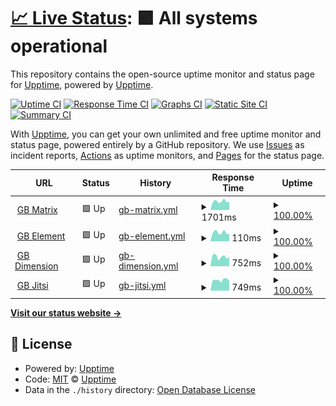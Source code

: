 # [📈 Live Status](https://upptime.github.io/upptime): <!--live status--> **🟩 All systems operational**

This repository contains the open-source uptime monitor and status page for [Upptime](https://upptime.js.org), powered by [Upptime](https://github.com/upptime/upptime).

[![Uptime CI](https://github.com/if-adin/monitoring/workflows/Uptime%20CI/badge.svg)](https://github.com/if-adin/monitoring/actions?query=workflow%3A%22Uptime+CI%22)
[![Response Time CI](https://github.com/if-adin/monitoring/workflows/Response%20Time%20CI/badge.svg)](https://github.com/if-adin/monitoring/actions?query=workflow%3A%22Response+Time+CI%22)
[![Graphs CI](https://github.com/if-adin/monitoring/workflows/Graphs%20CI/badge.svg)](https://github.com/if-adin/monitoring/actions?query=workflow%3A%22Graphs+CI%22)
[![Static Site CI](https://github.com/if-adin/monitoring/workflows/Static%20Site%20CI/badge.svg)](https://github.com/if-adin/monitoring/actions?query=workflow%3A%22Static+Site+CI%22)
[![Summary CI](https://github.com/if-adin/monitoring/workflows/Summary%20CI/badge.svg)](https://github.com/if-adin/monitoring/actions?query=workflow%3A%22Summary+CI%22)

With [Upptime](https://upptime.js.org), you can get your own unlimited and free uptime monitor and status page, powered entirely by a GitHub repository. We use [Issues](https://github.com/upptime/upptime/issues) as incident reports, [Actions](https://github.com/if-adin/monitoring/actions) as uptime monitors, and [Pages](https://upptime.github.io/upptime) for the status page.

<!--start: status pages-->
<!-- This summary is generated by Upptime (https://github.com/upptime/upptime) -->
<!-- Do not edit this manually, your changes will be overwritten -->
<!-- prettier-ignore -->
| URL | Status | History | Response Time | Uptime |
| --- | ------ | ------- | ------------- | ------ |
| <img alt="" src="https://icons.duckduckgo.com/ip3/matrix.goldenbug.eu.ico" height="13"> [GB Matrix](https://matrix.goldenbug.eu) | 🟩 Up | [gb-matrix.yml](https://github.com/IF-Adin/monitoring/commits/HEAD/history/gb-matrix.yml) | <details><summary><img alt="Response time graph" src="./graphs/gb-matrix/response-time-week.png" height="20"> 1701ms</summary><br><a href="https://if-adin.github.io/monitoring/history/gb-matrix"><img alt="Response time 1784" src="https://img.shields.io/endpoint?url=https%3A%2F%2Fraw.githubusercontent.com%2FIF-Adin%2Fmonitoring%2FHEAD%2Fapi%2Fgb-matrix%2Fresponse-time.json"></a><br><a href="https://if-adin.github.io/monitoring/history/gb-matrix"><img alt="24-hour response time 1644" src="https://img.shields.io/endpoint?url=https%3A%2F%2Fraw.githubusercontent.com%2FIF-Adin%2Fmonitoring%2FHEAD%2Fapi%2Fgb-matrix%2Fresponse-time-day.json"></a><br><a href="https://if-adin.github.io/monitoring/history/gb-matrix"><img alt="7-day response time 1701" src="https://img.shields.io/endpoint?url=https%3A%2F%2Fraw.githubusercontent.com%2FIF-Adin%2Fmonitoring%2FHEAD%2Fapi%2Fgb-matrix%2Fresponse-time-week.json"></a><br><a href="https://if-adin.github.io/monitoring/history/gb-matrix"><img alt="30-day response time 1753" src="https://img.shields.io/endpoint?url=https%3A%2F%2Fraw.githubusercontent.com%2FIF-Adin%2Fmonitoring%2FHEAD%2Fapi%2Fgb-matrix%2Fresponse-time-month.json"></a><br><a href="https://if-adin.github.io/monitoring/history/gb-matrix"><img alt="1-year response time 1815" src="https://img.shields.io/endpoint?url=https%3A%2F%2Fraw.githubusercontent.com%2FIF-Adin%2Fmonitoring%2FHEAD%2Fapi%2Fgb-matrix%2Fresponse-time-year.json"></a></details> | <details><summary><a href="https://if-adin.github.io/monitoring/history/gb-matrix">100.00%</a></summary><a href="https://if-adin.github.io/monitoring/history/gb-matrix"><img alt="All-time uptime 99.87%" src="https://img.shields.io/endpoint?url=https%3A%2F%2Fraw.githubusercontent.com%2FIF-Adin%2Fmonitoring%2FHEAD%2Fapi%2Fgb-matrix%2Fuptime.json"></a><br><a href="https://if-adin.github.io/monitoring/history/gb-matrix"><img alt="24-hour uptime 100.00%" src="https://img.shields.io/endpoint?url=https%3A%2F%2Fraw.githubusercontent.com%2FIF-Adin%2Fmonitoring%2FHEAD%2Fapi%2Fgb-matrix%2Fuptime-day.json"></a><br><a href="https://if-adin.github.io/monitoring/history/gb-matrix"><img alt="7-day uptime 100.00%" src="https://img.shields.io/endpoint?url=https%3A%2F%2Fraw.githubusercontent.com%2FIF-Adin%2Fmonitoring%2FHEAD%2Fapi%2Fgb-matrix%2Fuptime-week.json"></a><br><a href="https://if-adin.github.io/monitoring/history/gb-matrix"><img alt="30-day uptime 100.00%" src="https://img.shields.io/endpoint?url=https%3A%2F%2Fraw.githubusercontent.com%2FIF-Adin%2Fmonitoring%2FHEAD%2Fapi%2Fgb-matrix%2Fuptime-month.json"></a><br><a href="https://if-adin.github.io/monitoring/history/gb-matrix"><img alt="1-year uptime 99.97%" src="https://img.shields.io/endpoint?url=https%3A%2F%2Fraw.githubusercontent.com%2FIF-Adin%2Fmonitoring%2FHEAD%2Fapi%2Fgb-matrix%2Fuptime-year.json"></a></details>
| <img alt="" src="https://icons.duckduckgo.com/ip3/element.goldenbug.eu.ico" height="13"> [GB Element](https://element.goldenbug.eu) | 🟩 Up | [gb-element.yml](https://github.com/IF-Adin/monitoring/commits/HEAD/history/gb-element.yml) | <details><summary><img alt="Response time graph" src="./graphs/gb-element/response-time-week.png" height="20"> 110ms</summary><br><a href="https://if-adin.github.io/monitoring/history/gb-element"><img alt="Response time 122" src="https://img.shields.io/endpoint?url=https%3A%2F%2Fraw.githubusercontent.com%2FIF-Adin%2Fmonitoring%2FHEAD%2Fapi%2Fgb-element%2Fresponse-time.json"></a><br><a href="https://if-adin.github.io/monitoring/history/gb-element"><img alt="24-hour response time 91" src="https://img.shields.io/endpoint?url=https%3A%2F%2Fraw.githubusercontent.com%2FIF-Adin%2Fmonitoring%2FHEAD%2Fapi%2Fgb-element%2Fresponse-time-day.json"></a><br><a href="https://if-adin.github.io/monitoring/history/gb-element"><img alt="7-day response time 110" src="https://img.shields.io/endpoint?url=https%3A%2F%2Fraw.githubusercontent.com%2FIF-Adin%2Fmonitoring%2FHEAD%2Fapi%2Fgb-element%2Fresponse-time-week.json"></a><br><a href="https://if-adin.github.io/monitoring/history/gb-element"><img alt="30-day response time 113" src="https://img.shields.io/endpoint?url=https%3A%2F%2Fraw.githubusercontent.com%2FIF-Adin%2Fmonitoring%2FHEAD%2Fapi%2Fgb-element%2Fresponse-time-month.json"></a><br><a href="https://if-adin.github.io/monitoring/history/gb-element"><img alt="1-year response time 123" src="https://img.shields.io/endpoint?url=https%3A%2F%2Fraw.githubusercontent.com%2FIF-Adin%2Fmonitoring%2FHEAD%2Fapi%2Fgb-element%2Fresponse-time-year.json"></a></details> | <details><summary><a href="https://if-adin.github.io/monitoring/history/gb-element">100.00%</a></summary><a href="https://if-adin.github.io/monitoring/history/gb-element"><img alt="All-time uptime 99.91%" src="https://img.shields.io/endpoint?url=https%3A%2F%2Fraw.githubusercontent.com%2FIF-Adin%2Fmonitoring%2FHEAD%2Fapi%2Fgb-element%2Fuptime.json"></a><br><a href="https://if-adin.github.io/monitoring/history/gb-element"><img alt="24-hour uptime 100.00%" src="https://img.shields.io/endpoint?url=https%3A%2F%2Fraw.githubusercontent.com%2FIF-Adin%2Fmonitoring%2FHEAD%2Fapi%2Fgb-element%2Fuptime-day.json"></a><br><a href="https://if-adin.github.io/monitoring/history/gb-element"><img alt="7-day uptime 100.00%" src="https://img.shields.io/endpoint?url=https%3A%2F%2Fraw.githubusercontent.com%2FIF-Adin%2Fmonitoring%2FHEAD%2Fapi%2Fgb-element%2Fuptime-week.json"></a><br><a href="https://if-adin.github.io/monitoring/history/gb-element"><img alt="30-day uptime 100.00%" src="https://img.shields.io/endpoint?url=https%3A%2F%2Fraw.githubusercontent.com%2FIF-Adin%2Fmonitoring%2FHEAD%2Fapi%2Fgb-element%2Fuptime-month.json"></a><br><a href="https://if-adin.github.io/monitoring/history/gb-element"><img alt="1-year uptime 99.99%" src="https://img.shields.io/endpoint?url=https%3A%2F%2Fraw.githubusercontent.com%2FIF-Adin%2Fmonitoring%2FHEAD%2Fapi%2Fgb-element%2Fuptime-year.json"></a></details>
| <img alt="" src="https://icons.duckduckgo.com/ip3/dimension.goldenbug.eu.ico" height="13"> [GB Dimension](https://dimension.goldenbug.eu) | 🟩 Up | [gb-dimension.yml](https://github.com/IF-Adin/monitoring/commits/HEAD/history/gb-dimension.yml) | <details><summary><img alt="Response time graph" src="./graphs/gb-dimension/response-time-week.png" height="20"> 752ms</summary><br><a href="https://if-adin.github.io/monitoring/history/gb-dimension"><img alt="Response time 930" src="https://img.shields.io/endpoint?url=https%3A%2F%2Fraw.githubusercontent.com%2FIF-Adin%2Fmonitoring%2FHEAD%2Fapi%2Fgb-dimension%2Fresponse-time.json"></a><br><a href="https://if-adin.github.io/monitoring/history/gb-dimension"><img alt="24-hour response time 724" src="https://img.shields.io/endpoint?url=https%3A%2F%2Fraw.githubusercontent.com%2FIF-Adin%2Fmonitoring%2FHEAD%2Fapi%2Fgb-dimension%2Fresponse-time-day.json"></a><br><a href="https://if-adin.github.io/monitoring/history/gb-dimension"><img alt="7-day response time 752" src="https://img.shields.io/endpoint?url=https%3A%2F%2Fraw.githubusercontent.com%2FIF-Adin%2Fmonitoring%2FHEAD%2Fapi%2Fgb-dimension%2Fresponse-time-week.json"></a><br><a href="https://if-adin.github.io/monitoring/history/gb-dimension"><img alt="30-day response time 928" src="https://img.shields.io/endpoint?url=https%3A%2F%2Fraw.githubusercontent.com%2FIF-Adin%2Fmonitoring%2FHEAD%2Fapi%2Fgb-dimension%2Fresponse-time-month.json"></a><br><a href="https://if-adin.github.io/monitoring/history/gb-dimension"><img alt="1-year response time 938" src="https://img.shields.io/endpoint?url=https%3A%2F%2Fraw.githubusercontent.com%2FIF-Adin%2Fmonitoring%2FHEAD%2Fapi%2Fgb-dimension%2Fresponse-time-year.json"></a></details> | <details><summary><a href="https://if-adin.github.io/monitoring/history/gb-dimension">100.00%</a></summary><a href="https://if-adin.github.io/monitoring/history/gb-dimension"><img alt="All-time uptime 99.00%" src="https://img.shields.io/endpoint?url=https%3A%2F%2Fraw.githubusercontent.com%2FIF-Adin%2Fmonitoring%2FHEAD%2Fapi%2Fgb-dimension%2Fuptime.json"></a><br><a href="https://if-adin.github.io/monitoring/history/gb-dimension"><img alt="24-hour uptime 100.00%" src="https://img.shields.io/endpoint?url=https%3A%2F%2Fraw.githubusercontent.com%2FIF-Adin%2Fmonitoring%2FHEAD%2Fapi%2Fgb-dimension%2Fuptime-day.json"></a><br><a href="https://if-adin.github.io/monitoring/history/gb-dimension"><img alt="7-day uptime 100.00%" src="https://img.shields.io/endpoint?url=https%3A%2F%2Fraw.githubusercontent.com%2FIF-Adin%2Fmonitoring%2FHEAD%2Fapi%2Fgb-dimension%2Fuptime-week.json"></a><br><a href="https://if-adin.github.io/monitoring/history/gb-dimension"><img alt="30-day uptime 100.00%" src="https://img.shields.io/endpoint?url=https%3A%2F%2Fraw.githubusercontent.com%2FIF-Adin%2Fmonitoring%2FHEAD%2Fapi%2Fgb-dimension%2Fuptime-month.json"></a><br><a href="https://if-adin.github.io/monitoring/history/gb-dimension"><img alt="1-year uptime 99.97%" src="https://img.shields.io/endpoint?url=https%3A%2F%2Fraw.githubusercontent.com%2FIF-Adin%2Fmonitoring%2FHEAD%2Fapi%2Fgb-dimension%2Fuptime-year.json"></a></details>
| <img alt="" src="https://icons.duckduckgo.com/ip3/jitsi.goldenbug.eu.ico" height="13"> [GB Jitsi](https://jitsi.goldenbug.eu) | 🟩 Up | [gb-jitsi.yml](https://github.com/IF-Adin/monitoring/commits/HEAD/history/gb-jitsi.yml) | <details><summary><img alt="Response time graph" src="./graphs/gb-jitsi/response-time-week.png" height="20"> 749ms</summary><br><a href="https://if-adin.github.io/monitoring/history/gb-jitsi"><img alt="Response time 986" src="https://img.shields.io/endpoint?url=https%3A%2F%2Fraw.githubusercontent.com%2FIF-Adin%2Fmonitoring%2FHEAD%2Fapi%2Fgb-jitsi%2Fresponse-time.json"></a><br><a href="https://if-adin.github.io/monitoring/history/gb-jitsi"><img alt="24-hour response time 663" src="https://img.shields.io/endpoint?url=https%3A%2F%2Fraw.githubusercontent.com%2FIF-Adin%2Fmonitoring%2FHEAD%2Fapi%2Fgb-jitsi%2Fresponse-time-day.json"></a><br><a href="https://if-adin.github.io/monitoring/history/gb-jitsi"><img alt="7-day response time 749" src="https://img.shields.io/endpoint?url=https%3A%2F%2Fraw.githubusercontent.com%2FIF-Adin%2Fmonitoring%2FHEAD%2Fapi%2Fgb-jitsi%2Fresponse-time-week.json"></a><br><a href="https://if-adin.github.io/monitoring/history/gb-jitsi"><img alt="30-day response time 886" src="https://img.shields.io/endpoint?url=https%3A%2F%2Fraw.githubusercontent.com%2FIF-Adin%2Fmonitoring%2FHEAD%2Fapi%2Fgb-jitsi%2Fresponse-time-month.json"></a><br><a href="https://if-adin.github.io/monitoring/history/gb-jitsi"><img alt="1-year response time 994" src="https://img.shields.io/endpoint?url=https%3A%2F%2Fraw.githubusercontent.com%2FIF-Adin%2Fmonitoring%2FHEAD%2Fapi%2Fgb-jitsi%2Fresponse-time-year.json"></a></details> | <details><summary><a href="https://if-adin.github.io/monitoring/history/gb-jitsi">100.00%</a></summary><a href="https://if-adin.github.io/monitoring/history/gb-jitsi"><img alt="All-time uptime 93.31%" src="https://img.shields.io/endpoint?url=https%3A%2F%2Fraw.githubusercontent.com%2FIF-Adin%2Fmonitoring%2FHEAD%2Fapi%2Fgb-jitsi%2Fuptime.json"></a><br><a href="https://if-adin.github.io/monitoring/history/gb-jitsi"><img alt="24-hour uptime 100.00%" src="https://img.shields.io/endpoint?url=https%3A%2F%2Fraw.githubusercontent.com%2FIF-Adin%2Fmonitoring%2FHEAD%2Fapi%2Fgb-jitsi%2Fuptime-day.json"></a><br><a href="https://if-adin.github.io/monitoring/history/gb-jitsi"><img alt="7-day uptime 100.00%" src="https://img.shields.io/endpoint?url=https%3A%2F%2Fraw.githubusercontent.com%2FIF-Adin%2Fmonitoring%2FHEAD%2Fapi%2Fgb-jitsi%2Fuptime-week.json"></a><br><a href="https://if-adin.github.io/monitoring/history/gb-jitsi"><img alt="30-day uptime 100.00%" src="https://img.shields.io/endpoint?url=https%3A%2F%2Fraw.githubusercontent.com%2FIF-Adin%2Fmonitoring%2FHEAD%2Fapi%2Fgb-jitsi%2Fuptime-month.json"></a><br><a href="https://if-adin.github.io/monitoring/history/gb-jitsi"><img alt="1-year uptime 99.99%" src="https://img.shields.io/endpoint?url=https%3A%2F%2Fraw.githubusercontent.com%2FIF-Adin%2Fmonitoring%2FHEAD%2Fapi%2Fgb-jitsi%2Fuptime-year.json"></a></details>

<!--end: status pages-->

[**Visit our status website →**](https://upptime.github.io/upptime)

## 📄 License

- Powered by: [Upptime](https://github.com/upptime/upptime)
- Code: [MIT](./LICENSE) © [Upptime](https://upptime.js.org)
- Data in the `./history` directory: [Open Database License](https://opendatacommons.org/licenses/odbl/1-0/)
